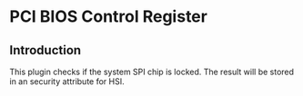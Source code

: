 PCI BIOS Control Register
=========================

Introduction
------------

This plugin checks if the system SPI chip is locked. The result will be stored
in an security attribute for HSI.

